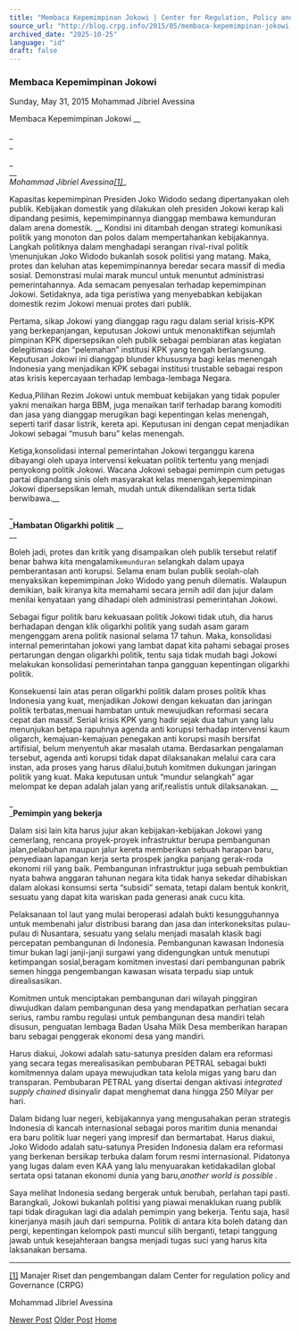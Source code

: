 ```yaml
---
title: "Membaca Kepemimpinan Jokowi | Center for Regulation, Policy and Governance (CRPG)"
source_url: "http://blog.crpg.info/2015/05/membaca-kepemimpinan-jokowi-mohammad.html"
archived_date: "2025-10-25"
language: "id"
draft: false
---
```


###  Membaca Kepemimpinan Jokowi 

Sunday, May 31, 2015  Mohammad Jibriel Avessina

Membaca Kepemimpinan Jokowi __

_  
_

_  
__  
__Mohammad Jibriel Avessina_[[1]](file:///C:/Users/Jibriel%20Avessina/Desktop/jokowi%20fix.docx#_ftn1)__

  
Kapasitas kepemimpinan Presiden Joko Widodo sedang dipertanyakan oleh publik. Kebijakan domestik yang dilakukan oleh presiden Jokowi kerap kali dipandang pesimis, kepemimpinannya dianggap membawa kemunduran dalam arena domestik. __ Kondisi ini ditambah dengan strategi komunikasi politik yang monoton dan polos dalam mempertahankan kebijakannya. Langkah politiknya dalam menghadapi serangan rival-rival politik \menunjukan Joko Widodo bukanlah sosok politisi yang matang. Maka, protes dan keluhan atas kepemimpinannya beredar secara massif di media sosial. Demonstrasi mulai marak muncul untuk menuntut administrasi pemerintahannya. Ada semacam penyesalan terhadap kepemimpinan Jokowi. Setidaknya, ada tiga peristiwa yang menyebabkan kebijakan domestik rezim Jokowi menuai protes dari publik.

Pertama, sikap Jokowi yang dianggap ragu ragu dalam serial krisis-KPK yang berkepanjangan, keputusan Jokowi untuk menonaktifkan sejumlah pimpinan KPK dipersepsikan oleh publik sebagai pembiaran atas kegiatan delegitimasi dan “pelemahan” institusi KPK yang tengah berlangsung. Keputusan Jokowi ini dianggap blunder khususnya bagi kelas menengah Indonesia yang menjadikan KPK sebagai institusi trustable sebagai respon atas krisis kepercayaan terhadap lembaga-lembaga Negara. 

Kedua,Pilihan Rezim Jokowi untuk membuat kebijakan yang tidak populer yakni menaikan harga BBM, juga menaikan tarif terhadap barang komoditi dan jasa yang dianggap merugikan bagi kepentingan kelas menengah, seperti tarif dasar listrik, kereta api. Keputusan ini dengan cepat menjadikan Jokowi sebagai “musuh baru” kelas menengah.

Ketiga,konsolidasi internal pemerintahan Jokowi terganggu karena dibayangi oleh upaya intervensi kekuatan politik tertentu yang menjadi penyokong politik Jokowi. Wacana Jokowi sebagai pemimpin cum petugas partai dipandang sinis oleh masyarakat kelas menengah,kepemimpinan Jokowi dipersepsikan lemah, mudah untuk dikendalikan serta tidak berwibawa.__

_  
_**Hambatan Oligarkhi politik** __  
__

Boleh jadi, protes dan kritik yang disampaikan oleh publik tersebut relatif benar bahwa kita mengalami`kemunduran` selangkah dalam upaya pemberantasan anti korupsi. Selama enam bulan publik seolah-olah menyaksikan kepemimpinan Joko Widodo yang penuh dilematis. Walaupun demikian, baik kiranya kita memahami secara jernih adil dan jujur dalam menilai kenyataan yang dihadapi oleh administrasi pemerintahan Jokowi. 

Sebagai figur politik baru kekuasaan politik Jokowi tidak utuh, dia harus berhadapan dengan klik oligarkhi politik yang sudah asam garam mengenggam arena politik nasional selama 17 tahun. Maka, konsolidasi internal pemerintahan jokowi yang lambat dapat kita pahami sebagai proses pertarungan dengan oligarkhi politik, tentu saja tidak mudah bagi Jokowi melakukan konsolidasi pemerintahan tanpa gangguan kepentingan oligarkhi politik. 

Konsekuensi lain atas peran oligarkhi politik dalam proses politik khas Indonesia yang kuat, menjadikan Jokowi dengan kekuatan dan jaringan politik terbatas,menuai hambatan untuk mewujudkan reformasi secara cepat dan massif. Serial krisis KPK yang hadir sejak dua tahun yang lalu menunjukan betapa rapuhnya agenda anti korupsi terhadap intervensi kaum oligarch, kemajuan-kemajuan penegakan anti korupsi masih bersifat artifisial, belum menyentuh akar masalah utama. Berdasarkan pengalaman tersebut, agenda anti korupsi tidak dapat dilaksanakan melalui cara cara instan, ada proses yang harus dilalui,butuh komitmen dukungan jaringan politik yang kuat. Maka keputusan untuk “mundur selangkah” agar melompat ke depan adalah jalan yang arif,realistis untuk dilaksanakan. __

_  
_**Pemimpin yang bekerja**  
  


Dalam sisi lain kita harus jujur akan kebijakan-kebijakan Jokowi yang cemerlang, rencana proyek-proyek infrastruktur berupa pembangunan jalan,pelabuhan maupun jalur kereta memberikan sebuah harapan baru, penyediaan lapangan kerja serta prospek jangka panjang gerak-roda ekonomi riil yang baik. Pembangunan infrastruktur juga sebuah pembuktian nyata bahwa anggaran tahunan negara kita tidak hanya sekedar dihabiskan dalam alokasi konsumsi serta “subsidi” semata, tetapi dalam bentuk konkrit, sesuatu yang dapat kita wariskan pada generasi anak cucu kita. 

Pelaksanaan tol laut yang mulai beroperasi adalah bukti kesungguhannya untuk membenahi jalur distribusi barang dan jasa dan interkoneksitas pulau-pulau di Nusantara, sesuatu yang selalu menjadi masalah klasik bagi percepatan pembangunan di Indonesia. Pembangunan kawasan Indonesia timur bukan lagi janji-janji surgawi yang didengungkan untuk menutupi ketimpangan sosial,beragam komitmen investasi dari pembangunan pabrik semen hingga pengembangan kawasan wisata terpadu siap untuk direalisasikan. 

Komitmen untuk menciptakan pembangunan dari wilayah pinggiran diwujudkan dalam pembangunan desa yang mendapatkan perhatian secara serius, rambu rambu regulasi untuk pembangunan desa mandiri telah disusun, penguatan lembaga Badan Usaha Milik Desa memberikan harapan baru sebagai penggerak ekonomi desa yang mandiri. 

Harus diakui, Jokowi adalah satu-satunya presiden dalam era reformasi yang secara tegas merealisasikan pembubaran PETRAL sebagai bukti komitmennya dalam upaya mewujudkan tata kelola migas yang baru dan transparan. Pembubaran PETRAL yang disertai dengan aktivasi _integrated supply chained_ disinyalir dapat menghemat dana hingga 250 Milyar per hari. 

Dalam bidang luar negeri, kebijakannya yang mengusahakan peran strategis Indonesia di kancah internasional sebagai poros maritim dunia menandai era baru politik luar negeri yang impresif dan bermartabat. Harus diakui, Joko Widodo adalah satu-satunya Presiden Indonesia dalam era reformasi yang berkenan bersikap terbuka dalam forum resmi internasional. Pidatonya yang lugas dalam even KAA yang lalu menyuarakan ketidakadilan global sertata opsi tatanan ekonomi dunia yang baru,_another world is possible_ _._

Saya melihat Indonesia sedang bergerak untuk berubah, perlahan tapi pasti. Barangkali, Jokowi bukanlah politisi yang piawai menaklukan ruang publik tapi tidak diragukan lagi dia adalah pemimpin yang bekerja. Tentu saja, hasil kinerjanya masih jauh dari sempurna. Politik di antara kita boleh datang dan pergi, kepentingan kelompok pasti muncul silih berganti, tetapi tanggung jawab untuk kesejahteraan bangsa menjadi tugas suci yang harus kita laksanakan bersama. 

  


  


* * *

  


[[1]](file:///C:/Users/Jibriel%20Avessina/Desktop/jokowi%20fix.docx#_ftnref1) Manajer Riset dan pengembangan dalam Center for regulation policy and Governance (CRPG)

Mohammad Jibriel Avessina

[ ](https://www.blogger.com/email-post/1800407982648215581/1261764994963478786 "Email Post") [ ](https://www.blogger.com/post-edit.g?blogID=1800407982648215581&postID=1261764994963478786&from=pencil "Edit Post")

[Newer Post](http://blog.crpg.info/2015/06/orasi-ilmiah-pentingnya-penelitian-tata.html "Newer Post") [Older Post](http://blog.crpg.info/2015/03/fungsi-kantor-staf-presiden-menurut.html "Older Post") [Home](http://blog.crpg.info/)

